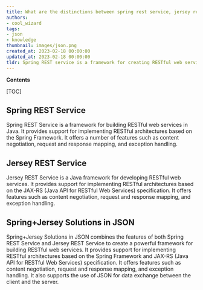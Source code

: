 ```yaml
---
title: What are the distinctions between spring rest service, jersey rest service, and a combination of spring and jersey?
authors:
- cool_wizard
tags:
- json
- knowledge
thumbnail: images/json.png
created_at: 2023-02-18 00:00:00
updated_at: 2023-02-18 00:00:00
tldr: Spring REST service is a framework for creating RESTful web services; Jersey REST service is an open source framework for developing RESTful web services; and Spring+Jersey solutions in JSON provide a unified approach to creating RESTful web services with both Spring and Jersey.
---
```


**Contents**

[TOC]

## Spring REST Service
Spring REST Service is a framework for building RESTful web services in Java. It provides support for implementing RESTful architectures based on the Spring Framework. It offers a number of features such as content negotiation, request and response mapping, and exception handling.

## Jersey REST Service
Jersey REST Service is a Java framework for developing RESTful web services. It provides support for implementing RESTful architectures based on the JAX-RS (Java API for RESTful Web Services) specification. It offers features such as content negotiation, request and response mapping, and exception handling.

## Spring+Jersey Solutions in JSON
Spring+Jersey Solutions in JSON combines the features of both Spring REST Service and Jersey REST Service to create a powerful framework for building RESTful web services. It provides support for implementing RESTful architectures based on the Spring Framework and JAX-RS (Java API for RESTful Web Services) specification. It offers features such as content negotiation, request and response mapping, and exception handling. It also supports the use of JSON for data exchange between the client and the server.
